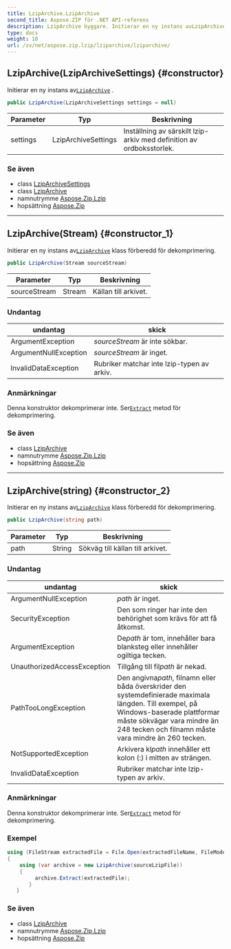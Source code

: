 ```yaml
---
title: LzipArchive.LzipArchive
second_title: Aspose.ZIP för .NET API-referens
description: LzipArchive byggare. Initierar en ny instans avLzipArchive .
type: docs
weight: 10
url: /sv/net/aspose.zip.lzip/lziparchive/lziparchive/
---
```

## LzipArchive(LzipArchiveSettings) {#constructor}

Initierar en ny instans av[`LzipArchive`](../) .

```csharp
public LzipArchive(LzipArchiveSettings settings = null)
```

| Parameter | Typ | Beskrivning |
| --- | --- | --- |
| settings | LzipArchiveSettings | Inställning av särskilt lzip-arkiv med definition av ordboksstorlek. |

### Se även

* class [LzipArchiveSettings](../../lziparchivesettings/)
* class [LzipArchive](../)
* namnutrymme [Aspose.Zip.Lzip](../../lziparchive/)
* hopsättning [Aspose.Zip](../../../)

---

## LzipArchive(Stream) {#constructor_1}

Initierar en ny instans av[`LzipArchive`](../) klass förberedd för dekomprimering.

```csharp
public LzipArchive(Stream sourceStream)
```

| Parameter | Typ | Beskrivning |
| --- | --- | --- |
| sourceStream | Stream | Källan till arkivet. |

### Undantag

| undantag | skick |
| --- | --- |
| ArgumentException | *sourceStream* är inte sökbar. |
| ArgumentNullException | *sourceStream* är inget. |
| InvalidDataException | Rubriker matchar inte lzip-typen av arkiv. |

### Anmärkningar

Denna konstruktor dekomprimerar inte. Ser[`Extract`](../extract/) metod för dekomprimering.

### Se även

* class [LzipArchive](../)
* namnutrymme [Aspose.Zip.Lzip](../../lziparchive/)
* hopsättning [Aspose.Zip](../../../)

---

## LzipArchive(string) {#constructor_2}

Initierar en ny instans av[`LzipArchive`](../) klass förberedd för dekomprimering.

```csharp
public LzipArchive(string path)
```

| Parameter | Typ | Beskrivning |
| --- | --- | --- |
| path | String | Sökväg till källan till arkivet. |

### Undantag

| undantag | skick |
| --- | --- |
| ArgumentNullException | *path* är inget. |
| SecurityException | Den som ringer har inte den behörighet som krävs för att få åtkomst. |
| ArgumentException | De*path* är tom, innehåller bara blanksteg eller innehåller ogiltiga tecken. |
| UnauthorizedAccessException | Tillgång till fil*path* är nekad. |
| PathTooLongException | Den angivna*path*, filnamn eller båda överskrider den systemdefinierade maximala längden. Till exempel, på Windows-baserade plattformar måste sökvägar vara mindre än 248 tecken och filnamn måste vara mindre än 260 tecken. |
| NotSupportedException | Arkivera kl*path* innehåller ett kolon (:) i mitten av strängen. |
| InvalidDataException | Rubriker matchar inte lzip-typen av arkiv. |

### Anmärkningar

Denna konstruktor dekomprimerar inte. Ser[`Extract`](../extract/) metod för dekomprimering.

### Exempel

```csharp
using (FileStream extractedFile = File.Open(extractedFileName, FileMode.Create))
{
    using (var archive = new LzipArchive(sourceLzipFile))
    {
         archive.Extract(extractedFile);
       }
   }
```

### Se även

* class [LzipArchive](../)
* namnutrymme [Aspose.Zip.Lzip](../../lziparchive/)
* hopsättning [Aspose.Zip](../../../)


